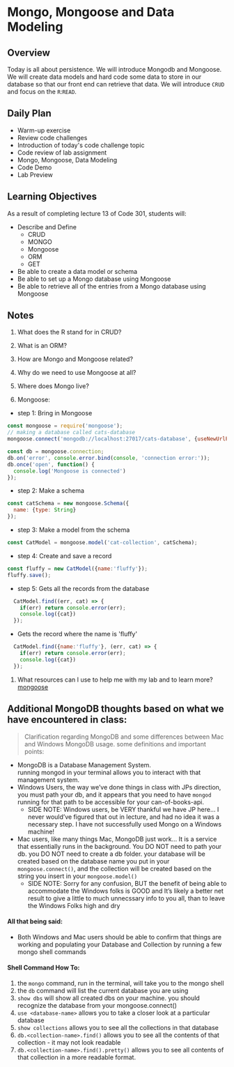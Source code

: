 # Mongo, Mongoose and Data Modeling

## Overview

Today is all about persistence. We will introduce Mongodb and Mongoose. We will create data models and hard code some data to store in our database so that our front end can retrieve that data. We will introduce `CRUD` and focus on the `R`:`READ`.

## Daily Plan

- Warm-up exercise
- Review code challenges
- Introduction of today's code challenge topic
- Code review of lab assignment
- Mongo, Mongoose, Data Modeling
- Code Demo
- Lab Preview

## Learning Objectives

As a result of completing lecture 13 of Code 301, students will:

- Describe and Define 
  - CRUD
  - MONGO
  - Mongoose
  - ORM
  - GET
- Be able to create a data model or schema
- Be able to set up a Mongo database using Mongoose
- Be able to retrieve all of the entries from a Mongo database using Mongoose

## Notes

1. What does the R stand for in CRUD? 



1. What is an ORM?



1. How are Mongo and Mongoose related?



1. Why do we need to use Mongoose at all? 



1. Where does Mongo live? 



1. Mongoose: 
  - step 1: Bring in Mongoose
  ```javaScript
  const mongoose = require('mongoose');
  // making a database called cats-database
  mongoose.connect('mongodb://localhost:27017/cats-database', {useNewUrlParser: true, useUnifiedTopology: true});

  const db = mongoose.connection;
  db.on('error', console.error.bind(console, 'connection error:'));
  db.once('open', function() {
    console.log('Mongoose is connected')
  });
  ```

- step 2: Make a schema
```javaScript
const catSchema = new mongoose.Schema({
  name: {type: String}
});

```
- step 3: Make a model from the schema
```javaScript
const CatModel = mongoose.model('cat-collection', catSchema);
```

- step 4: Create and save a record
```javaScript
const fluffy = new CatModel({name:'fluffy'});
fluffy.save();
```

- step 5: Gets all the records from the database
```javaScript
  CatModel.find((err, cat) => {
    if(err) return console.error(err);
    console.log({cat})
  });
```

- Gets the record where the name is 'fluffy'
```javaScript
  CatModel.find({name:'fluffy'}, (err, cat) => {
    if(err) return console.error(err);
    console.log({cat})
  });
```

1. What resources can I use to help me with my lab and to learn more?
[mongoose](https://mongoosejs.com/docs/)

## Additional MongoDB thoughts based on what we have encountered in class:

> Clarification regarding MongoDB and some differences between Mac and Windows MongoDB usage.  some definitions and important points:
- MongoDB is a Database Management System.  
running mongod  in your terminal allows you to interact with that management system.
- Windows Users, the way we’ve done things in class with JPs direction, you must path your db, and it appears that you need to have `mongod` running for that path to be accessible for your can-of-books-api.  
   - SIDE NOTE:  Windows users, be VERY thankful we have JP here...  I never would’ve figured that out in lecture, and had no idea it was a necessary step.  I have not successfully used Mongo on a Windows machine!
- Mac users, like many things Mac, MongoDB just work...  It is a service that essentially runs in the background.  You DO NOT need to path your db.  you DO NOT need to create a db folder.  your database will be created based on the database name you put in your `mongoose.connect()`, and the collection will be created based on the string you insert in your `mongoose.model()` 
  - SIDE NOTE: Sorry for any confusion, BUT the benefit of being able to accommodate the Windows folks is GOOD and It’s likely a better net result to give a little to much unnecssary info to you all, than to leave the Windows Folks high and dry
#### All that being said:
- Both Windows and Mac users should be able to confirm that things are working and populating your Database and Collection by running a few mongo shell commands
#### Shell Command How To:
1. the `mongo` command, run in the terminal, will take you to the mongo shell
1. the `db` command will list the current database you are using
1. `show dbs` will show all created dbs on your machine.  you should recognize the database from your mongoose.connect()
1. `use <database-name>` allows you to take a closer look at  a particular database
1. `show collections` allows you to see all the collections in that database
1. `db.<collection-name>.find()`  allows you to see all the contents of that collection - it may not look readable
1. `db.<collection-name>.find().pretty()` allows you to see all contents of that collection in a more readable format.
